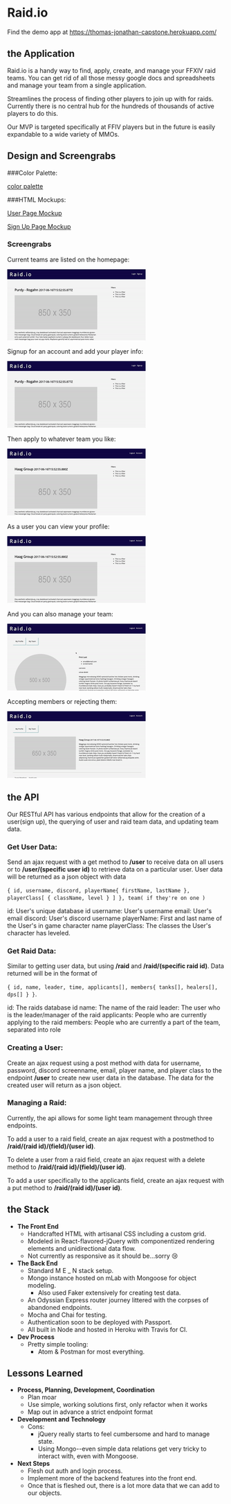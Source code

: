 # Raid.io

Find the demo app at https://thomas-jonathan-capstone.herokuapp.com/

## the Application

Raid.io is a handy way to find, apply, create, and manage your FFXIV raid teams. You can get rid of all those messy google docs and spreadsheets and manage your team from a single application.

Streamlines the process of finding other players to join up with for raids. Currently there is no central hub for the hundreds of thousands of active players to do this.

Our MVP is targeted specifically at FFIV players but in the future is easily expandable to a wide variety of MMOs.

## Design and Screengrabs

###Color Palette:

[color palette](demo/fullstack_capstone_palette.pdf)

###HTML Mockups:

[User Page Mockup](views/userpage.html)

[Sign Up Page Mockup](views/signup.html)

### Screengrabs

Current teams are listed on the homepage:

![Home page scroll screengrab](demo/HomePageScroll.gif)

Signup for an account and add your player info:

![Sign up for an account screengrab](demo/SignUp.gif)

Then apply to whatever team you like:

![Apply to a team screengrab](demo/Apply.gif)

As a user you can view your profile:

![View my profile screengrab](demo/MyAccount.gif)

And you can also manage your team:

![View my team](demo/MyTeam.gif)

Accepting members or rejecting them:

![Reject or accept applicants](demo/RejectAccept.gif)

## the API
Our RESTful API has various endpoints that allow for the creation of a user(sign up), the querying of user and raid team data, and updating team
data.

### Get User Data:
Send an ajax request with a get method to **/user** to receive data on all users or to **/user/(specific user id)** to retrieve data on a particular user. User data will be returned as a json object with data

`{ id, username, discord, playerName{ firstName, lastName }, playerClass[ { className, level } ] }, team( if they're on one )`

id: User's unique database id
username: User's username
email: User's email
discord: User's discord username
playerName: First and last name of the User's in game character name
playerClass: The classes the User's character has leveled.

### Get Raid Data:
Similar to getting user data, but using **/raid** and **/raid/(specific raid id)**. Data returned will be in the format of

`{ id, name, leader, time, applicants[], members{ tanks[], healers[], dps[] } }`.

id: The raids database id
name: The name of the raid
leader: The user who is the leader/manager of the raid
applicants: People who are currently applying to the raid
members: People who are currently a part of the team, separated into role

### Creating a User:
Create an ajax request using a post method with data for username, password, discord screenname, email, player name, and player class
to the endpoint **/user** to create new user data in the database. The data for the created user will return as a json object.

### Managing a Raid:
Currently, the api allows for some light team management through three endpoints.

To add a user to a raid field, create an ajax request with a postmethod to **/raid/(raid id)/(field)/(user id)**.

To delete a user from a raid field, create an ajax request with a delete method to **/raid/(raid id)/(field)/(user id)**.

To add a user specifically to the applicants field, create an ajax request with a put method to **/raid/(raid id)/(user id)**.


## the Stack

* **The Front End**
  * Handcrafted HTML with artisanal CSS including a custom grid.
  * Modeled in React-flavored-jQuery with componentized rendering elements and unidirectional data flow.
  * Not currently as responsive as it should be...sorry 😢
* **The Back End**
  * Standard M E _ N stack setup.
  * Mongo instance hosted on mLab with Mongoose for object modeling.
    * Also used Faker extensively for creating test data.
  * An Odyssian Express router journey littered with the corpses of abandoned endpoints.
  * Mocha and Chai for testing.
  * Authentication soon to be deployed with Passport.
  * All built in Node and hosted in Heroku with Travis for CI.
* **Dev Process**
  * Pretty simple tooling:
    * Atom & Postman for most everything.

## Lessons Learned

* **Process, Planning, Development, Coordination**
  * Plan moar
  * Use simple, working solutions first, only refactor when it works
  * Map out in advance a strict endpoint format
* **Development and Technology**
  * Cons:
    * jQuery really starts to feel cumbersome and hard to manage state.
    * Using Mongo--even simple data relations get very tricky to interact with, even with Mongoose.
* **Next Steps**
  * Flesh out auth and login process.
  * Implement more of the backend features into the front end.
  * Once that is fleshed out, there is a lot more data that we can add to our objects.
